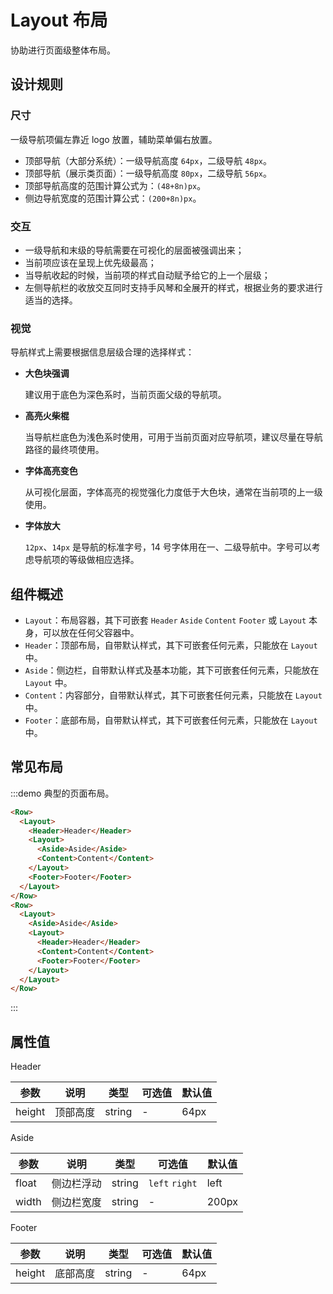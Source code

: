 # Layout 布局

协助进行页面级整体布局。

## 设计规则

### 尺寸

一级导航项偏左靠近 logo 放置，辅助菜单偏右放置。

- 顶部导航（大部分系统）：一级导航高度 `64px`，二级导航 `48px`。
- 顶部导航（展示类页面）：一级导航高度 `80px`，二级导航 `56px`。
- 顶部导航高度的范围计算公式为：`(48+8n)px`。
- 侧边导航宽度的范围计算公式：`(200+8n)px`。

### 交互

- 一级导航和末级的导航需要在可视化的层面被强调出来；
- 当前项应该在呈现上优先级最高；
- 当导航收起的时候，当前项的样式自动赋予给它的上一个层级；
- 左侧导航栏的收放交互同时支持手风琴和全展开的样式，根据业务的要求进行适当的选择。

### 视觉

导航样式上需要根据信息层级合理的选择样式：

- **大色块强调**

  建议用于底色为深色系时，当前页面父级的导航项。

- **高亮火柴棍**

  当导航栏底色为浅色系时使用，可用于当前页面对应导航项，建议尽量在导航路径的最终项使用。

- **字体高亮变色**

  从可视化层面，字体高亮的视觉强化力度低于大色块，通常在当前项的上一级使用。

- **字体放大**

  `12px`、`14px` 是导航的标准字号，14 号字体用在一、二级导航中。字号可以考虑导航项的等级做相应选择。

## 组件概述

- `Layout`：布局容器，其下可嵌套 `Header` `Aside` `Content` `Footer` 或 `Layout` 本身，可以放在任何父容器中。
- `Header`：顶部布局，自带默认样式，其下可嵌套任何元素，只能放在 `Layout` 中。
- `Aside`：侧边栏，自带默认样式及基本功能，其下可嵌套任何元素，只能放在 `Layout` 中。
- `Content`：内容部分，自带默认样式，其下可嵌套任何元素，只能放在 `Layout` 中。
- `Footer`：底部布局，自带默认样式，其下可嵌套任何元素，只能放在 `Layout` 中。

## 常见布局

:::demo 典型的页面布局。

```html
<Row>
  <Layout>
    <Header>Header</Header>
    <Layout>
      <Aside>Aside</Aside>
      <Content>Content</Content>
    </Layout>
    <Footer>Footer</Footer>
  </Layout>
</Row>
<Row>
  <Layout>
    <Aside>Aside</Aside>
    <Layout>
      <Header>Header</Header>
      <Content>Content</Content>
      <Footer>Footer</Footer>
    </Layout>
  </Layout>
</Row>
```
:::

## 属性值

Header

| 参数 | 说明 | 类型 | 可选值 | 默认值 |
|---- |---- |---- |---- |---- |
| height | 顶部高度 | string | - | 64px |

Aside

| 参数 | 说明 | 类型 | 可选值 | 默认值 |
|---- |---- |---- |---- |---- |
| float | 侧边栏浮动 | string | `left` `right` | left |
| width | 侧边栏宽度 | string | - | 200px |

Footer

| 参数 | 说明 | 类型 | 可选值 | 默认值 |
|---- |---- |---- |---- |---- |
| height | 底部高度 | string | - | 64px |

<script>
  import Row from '@/components/row';
  import Layout from '@/components/layout';
  import Header from 'free-vui/src/components/header';
  import Aside from 'free-vui/src/components/aside';
  import Content from 'free-vui/src/components/content';
  import Footer from 'free-vui/src/components/footer';

  export default {
    components: {
      Row,
      Layout,
      Header,
      Aside,
      Content,
      Footer,
    },
  };
</script>
<style>
  .v-header {
    background-color: #1890FF;
    color: #FFFFFF;
    line-height: 64px;
    text-align: center;
  }
  .v-aside {
    min-height: 120px;
    background-color: #40A9FF;
    line-height: 120px;
    color: #FFFFFF;
    text-align: center;
  }
  .v-content {
    min-height: 120px;
    background-color: #096DD9;
    line-height: 120px;
    color: #FFFFFF;
    text-align: center;
  }
  .v-footer {
    background-color: #1890FF;
    color: #FFFFFF;
    line-height: 64px;
    text-align: center;
  }
</style>